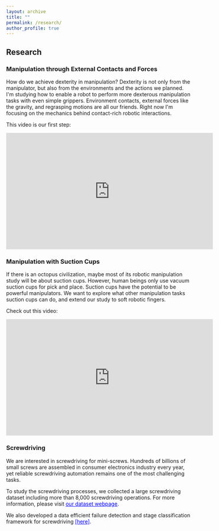 ```yaml
---
layout: archive
title: ""
permalink: /research/
author_profile: true
---
```


Research
-----



### Manipulation through External Contacts and Forces

How do we achieve dexterity in manipulation? Dexterity is not only from the manipulator, but also from the environments and the actions we planned. I'm studying how to enable a robot to perform more dexterous manipulation tasks with even simple grippers. Environment contacts, external forces like the gravity, and regrasping motions are all our friends. Right now I'm focusing on the mechanics behind contact-rich robotic interactions.



This video is our first step:

<iframe width="560" height="315" src="https://www.youtube.com/embed/FPPaYDfFcVg" frameborder="0" allow="accelerometer; autoplay; encrypted-media; gyroscope; picture-in-picture" allowfullscreen></iframe>



### Manipulation with Suction Cups



If there is an octopus civilization, maybe most of its robotic manipulation study will be about suction cups.  However, human beings only use vacuum suction cups for pick and place. Suction cups have the potential to be powerful manipulators. We want to explore what other manipulation tasks suction cups can do, and extend our study to soft robotic fingers.



Check out this video:



<iframe width="560" height="315" src="https://www.youtube.com/embed/eK77vK8wkUE" frameborder="0" allow="accelerometer; autoplay; encrypted-media; gyroscope; picture-in-picture" allowfullscreen></iframe>




### Screwdriving



We are interested in screwdriving for mini-screws. Hundreds of billions of small screws are assembled in consumer electronics industry every year, yet reliable screwdriving automation remains one of the most
challenging tasks.

To study the screwdriving processes, we collected a large screwdriving dataset including more than 8,000 screwdriving operations. For more information, please visit [<span style="color:blue; text-decoration:underline">our dataset webpage</span>](http://mlab.ri.cmu.edu/index.php/research/datasets).


We also developed a data efficient failure detection and stage classification framework for screwdriving [<span style="color:blue; text-decoration:underline">[here]</span>](https://xianyicheng.github.io/files/cheng_case19.pdf).
